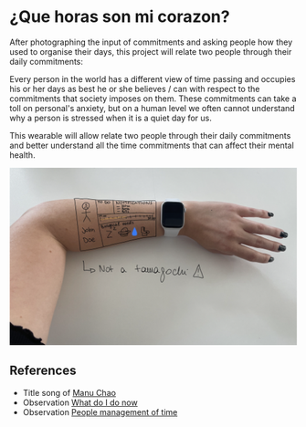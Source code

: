 # ¿Que horas son mi corazon?


After photographing the input of commitments and asking people how they used to organise their days, this project will relate two people through their daily commitments:

Every person in the world has a different view of time passing and occupies his or her days as best he or she believes / can with respect to the commitments that society imposes on them. These commitments can take a toll on personal's anxiety, but on a human level we often cannot understand why a person is stressed when it is a quiet day for us.

This wearable will allow relate two people through their daily commitments and better understand all the time commitments that can affect their mental health.


<img
  src="data/pitch-2022-10-27.png"
  alt="tamagochi"
  style="display: inline-block; margin: 0 auto; width: 800px">

  ## References
  * Title song of [Manu Chao](https://www.youtube.com/watch?v=RqDE20auDH8)
  * Observation [What do I do now](https://github.com/michelle-po/head-md-time-in-time-out/tree/main/process/What%20do%20I%20do%20now%3F)
  * Observation [People management of time](https://github.com/michelle-po/head-md-time-in-time-out/tree/main/process/People%20management%20of%20time)

